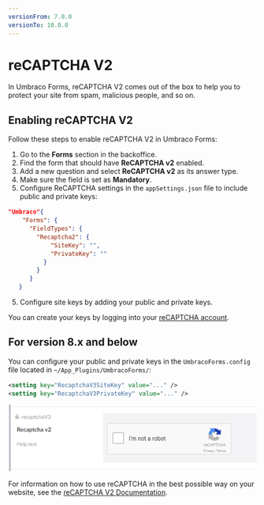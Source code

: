 ```yaml
---
versionFrom: 7.0.0
versionTo: 10.0.0
---
```


# reCAPTCHA V2

In Umbraco Forms, reCAPTCHA V2 comes out of the box to help you to protect your site from spam, malicious people, and so on.

## Enabling reCAPTCHA V2

Follow these steps to enable reCAPTCHA V2 in Umbraco Forms:

1. Go to the **Forms** section in the backoffice.
2. Find the form that should have **ReCAPTCHA v2** enabled.
3. Add a new question and select **ReCAPTCHA v2** as its answer type.
4. Make sure the field is set as  **Mandatory**.
5. Configure ReCAPTCHA settings in the `appSettings.json` file to include public and private keys:

```json
"Umbraco"{
    "Forms": {
      "FieldTypes": {
        "Recaptcha2": {
            "SiteKey": "",
            "PrivateKey": ""
          }
        }
      }
   }
```

5. Configure site keys by adding your public and private keys.

You can create your keys by logging into your [reCAPTCHA account](https://www.google.com/recaptcha/).

## For version 8.x and below

You can configure your public and private keys in the `UmbracoForms.config` file located in `~/App_Plugins/UmbracoForms/`:

```xml
<setting key="RecaptchaV3SiteKey" value="..." />
<setting key="RecaptchaV3PrivateKey" value="..." />
```

![reCAPTCHA v2](images/recaptcha2-v9.png)

For information on how to use reCAPTCHA in the best possible way on your website, see the [reCAPTCHA V2 Documentation](https://developers.google.com/recaptcha/docs/display).
